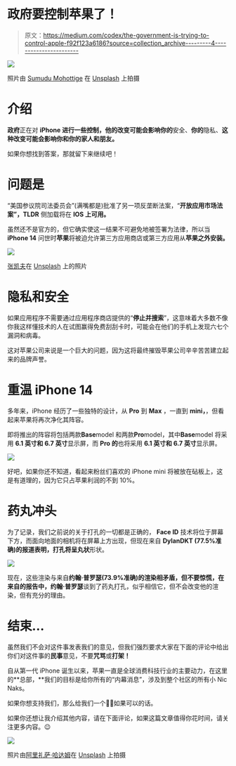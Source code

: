 # 政府要控制苹果了！

> 原文：<https://medium.com/codex/the-government-is-trying-to-control-apple-f92f123a6186?source=collection_archive---------4----------------------->

![](img/799f4ef995e4e8ed22d77a6bf1f308af.png)

照片由 [Sumudu Mohottige](https://unsplash.com/@stm_2790?utm_source=medium&utm_medium=referral) 在 [Unsplash](https://unsplash.com?utm_source=medium&utm_medium=referral) 上拍摄

# 介绍

**政府**正在对 **iPhone 进行一些控制，他的改变可能会影响你的**安全、**你的**隐私、**这种改变可能会影响你和你的家人和朋友。**

如果你想找到答案，那就留下来继续吧！

# 问题是

“美国参议院司法委员会”(满嘴都是)批准了另一项反垄断法案，“**开放应用市场法案”，TLDR** 侧加载将在 **IOS 上可用。**

虽然还不是官方的，但它确实使这一结果不可避免地被签署为法律，所以当 **iPhone 14** 问世时**苹果**将被迫允许第三方应用商店或第三方应用从**苹果之外安装。**

![](img/9231a60ce37d357e8cb3040a3dff8e5d.png)

[张凯夫](https://unsplash.com/@zhangkaiyv?utm_source=medium&utm_medium=referral)在 [Unsplash](https://unsplash.com?utm_source=medium&utm_medium=referral) 上的照片

# 隐私和安全

如果应用程序不需要通过应用程序商店提供的“**停止并搜索**”，这意味着大多数不像你我这样懂技术的人在试图赢得免费刮刮卡时，可能会在他们的手机上发现六七个漏洞和病毒。

这对苹果公司来说是一个巨大的问题，因为这将最终摧毁苹果公司辛辛苦苦建立起来的品牌声誉。

# 重温 iPhone 14

多年来，iPhone 经历了一些独特的设计，从 **Pro** 到 **Max** ，一直到 **mini，**，但看起来苹果将再次净化其阵容。

即将推出的阵容将包括两款**Base**model 和两款**Pro**model，其中**Base**model 将采用 **6.1 英寸和 6.7 英寸**显示屏，而 **Pro 的**也将采用 **6.1 英寸和 6.7 英寸**显示屏。

![](img/14b78c2ad584ec0ab7614bcfbef0148d.png)

好吧，如果你还不知道，看起来粉丝们喜欢的 iPhone mini 将被放在砧板上，这是有道理的，因为它只占苹果利润的不到 10%。

# 药丸冲头

为了记录，我们之前说的关于打孔的一切都是正确的， **Face ID** 技术将位于屏幕下方，而面向地面的相机将在屏幕上方出现，但现在来自 **DylanDKT (77.5%准确)**的报道表明，打孔将呈**丸状**形状。

![](img/15fed445039ab40bbeb5030fccaec741.png)

现在，这些渲染与来自**约翰·普罗瑟(73.9%准确)**的渲染相矛盾，但不要惊慌，在来自**的报告中，约翰·普罗瑟**谈到了药丸打孔，似乎相信它，但不会改变他的渲染，但有充分的理由。

# 结束…

虽然我们不会对这件事发表我们的意见，但我们强烈要求大家在下面的评论中给出你们对这件事的**民事**意见，不要**咒骂**或**打架！**

自从第一代 iPhone 诞生以来，苹果一直是全球消费科技行业的主要动力，在这里的**总部，**我们的目标是给你所有的“内幕消息”，涉及到整个社区的所有小 Nic Naks。

如果你想支持我们，那么给我们一个👏🏽如果可以的话。

如果你还想让我介绍其他内容，请在下面评论，如果这篇文章值得你花时间，请关注更多内容。😉

![](img/b38e2db378abf8ae45964826447132eb.png)

照片由[阿里礼萨·哈达姆](https://unsplash.com/@alixrezax?utm_source=medium&utm_medium=referral)在 [Unsplash](https://unsplash.com?utm_source=medium&utm_medium=referral) 上拍摄